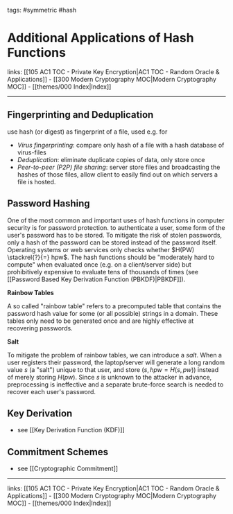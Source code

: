 tags: #symmetric #hash

# Additional Applications of Hash Functions

links: [[105 AC1 TOC - Private Key Encryption|AC1 TOC - Random Oracle & Applications]] - [[300 Modern Cryptography MOC|Modern Cryptography MOC]] - [[themes/000 Index|Index]]

---

## Fingerprinting and Deduplication

use hash (or digest) as fingerprint of a file, used e.g. for

- *Virus fingerprinting*: compare only hash of a file with a hash database of virus-files
- *Deduplication*: eliminate duplicate copies of data, only store once
- *Peer-to-peer (P2P) file sharing*: server store files and broadcasting the hashes of those files, allow client to easily find out on which servers a file is hosted.

## Password Hashing

One of the most common and important uses of hash functions in computer security is for password protection. to authenticate a user, some form of the user's password has to be stored. To mitigate the risk of stolen passwords, only a hash of the password can be stored instead of the password itself. Operating systems or web services only checks whether $H(PW) \stackrel{?}{=} hpw$.
The hash functions should be "moderately hard to compute" when evaluated once (e.g. on a client/server side) but prohibitively expensive to evaluate tens of thousands of times (see [[Password Based Key Derivation Function (PBKDF)|PBKDF]]).

**Rainbow Tables**

A so called "rainbow table" refers to a precomputed table that contains the password hash value for some (or all possible) strings in a domain. These tables only need to be generated once and are highly effective at recovering passwords.

**Salt**

To mitigate the problem of rainbow tables, we can introduce a *salt*. When a user registers their password, the laptop/server will generate a long random value $s$ (a "salt") unique to that user, and store ($s, hpw = H(s,pw)$) instead of merely storing $H(pw)$. Since $s$ is unknown to the attacker in advance, preprocessing is ineffective and a separate brute-force search is needed to recover each user's password.


## Key Derivation

- see [[Key Derivation Function (KDF)]]

## Commitment Schemes

- see [[Cryptographic Commitment]]

---
links: [[105 AC1 TOC - Private Key Encryption|AC1 TOC - Random Oracle & Applications]] - [[300 Modern Cryptography MOC|Modern Cryptography MOC]] - [[themes/000 Index|Index]]